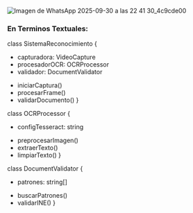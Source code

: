 ![Imagen de WhatsApp 2025-09-30 a las 22 41 30_4c9cde00](https://github.com/user-attachments/assets/9bcef142-4614-4292-b650-a847671865fa)

### En Terminos Textuales: 
class SistemaReconocimiento {
  - capturadora: VideoCapture
  - procesadorOCR: OCRProcessor
  - validador: DocumentValidator
  + iniciarCaptura()
  + procesarFrame()
  + validarDocumento()
}

class OCRProcessor {
  - configTesseract: string
  + preprocesarImagen()
  + extraerTexto()
  + limpiarTexto()
}

class DocumentValidator {
  - patrones: string[]
  + buscarPatrones()
  + validarINE()
}
